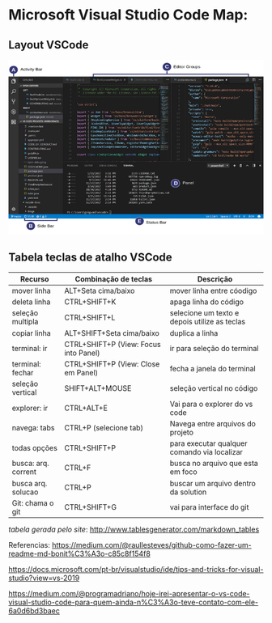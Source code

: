 # Microsoft Visual Studio Code Map:


## Layout VSCode
![](https://github.com/lscosta90br/docs/blob/master/img/vsCode-layout.png)

## Tabela teclas de atalho VSCode

|  Recurso            | Combinação de teclas                  | Descrição                                     |
|---------------------|---------------------------------------|-----------------------------------------------|
| mover linha         | ALT+Seta cima/baixo                   | mover linha entre cóodigo                     |
| deleta linha        | CTRL+SHIFT+K                          | apaga linha do código                         |
| seleção multipla    | CTRL+SHIFT+L                          | selecione um texto e depois utilize as teclas |
| copiar linha        | ALT+SHIFT+Seta cima/baixo             | duplica a linha                               |
| terminal: ir        | CTRL+SHIFT+P (View: Focus into Panel) | ir para seleção do terminal                   |
| terminal: fechar    | CTRL+SHIFT+P (View: Close em Panel)   | fecha a janela do terminal                    |
| seleção vertical    | SHIFT+ALT+MOUSE                       | seleção vertical no código                    |
| explorer: ir        | CTRL+ALT+E                            | Vai para o explorer do vs code                |
| navega: tabs        | CTRL+P (selecione tab)                | Navega entre arquivos do projeto              |
| todas opções        | CTRL+SHIFT+P                          | para executar qualquer comando via localizar  |
| busca: arq. corrent | CTRL+F                                | busca no arquivo que esta em foco             |
| busca arq. solucao  | CTRL+P                                | buscar um arquivo dentro da solution          |
| Git: chama o git    | CTRL+SHIFT+G                          | vai para interface do git                     |

_tabela gerada pelo site_: http://www.tablesgenerator.com/markdown_tables

Referencias:
https://medium.com/@raullesteves/github-como-fazer-um-readme-md-bonit%C3%A3o-c85c8f154f8

https://docs.microsoft.com/pt-br/visualstudio/ide/tips-and-tricks-for-visual-studio?view=vs-2019

https://medium.com/@programadriano/hoje-irei-apresentar-o-vs-code-visual-studio-code-para-quem-ainda-n%C3%A3o-teve-contato-com-ele-6a0d6bd3baec
